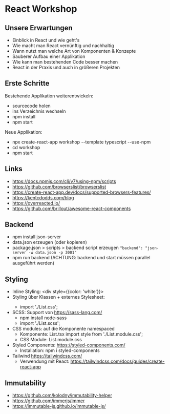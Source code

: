 # React Workshop

## Unsere Erwartungen

- Einblick in React und wie geht's
- Wie macht man React vernünftig und nachhaltig
- Wann nutzt man welche Art von Komponenten & Konzepte
- Sauberer Aufbau einer Applikation
- Wie kann man bestehenden Code besser machen
- React in der Praxis und auch in größeren Projekten

## Erste Schritte

Bestehende Applikation weiterentwickeln:

- sourcecode holen
- ins Verzeichnis wechseln
- npm install
- npm start

Neue Applikation:

- npx create-react-app workshop --template typescript --use-npm
- cd workshop
- npm start

## Links

- https://docs.npmjs.com/cli/v7/using-npm/scripts
- https://github.com/browserslist/browserslist
- https://create-react-app.dev/docs/supported-browsers-features/
- https://kentcdodds.com/blog
- https://overreacted.io/
- https://github.com/brillout/awesome-react-components

## Backend

- npm install json-server
- data.json erzeugen (oder kopieren)
- package.json > scripts > backend script erzeugen
  `"backend": "json-server -w data.json -p 3001"`
- npm run backend (ACHTUNG: backend und start müssen parallel ausgeführt werden)

## Styling

- Inline Styling: <div style={{color: 'white'}}>
- Styling über Klassen + externes Stylesheet: <div className="foo">
  - import './List.css';
- SCSS: Support von https://sass-lang.com/
  - npm install node-sass
  - import './List.scss';
- CSS modules: auf die Komponente namespaced
  - Komponente: List.tsx
    import style from './List.module.css';
    <div className={style.foo}>
  - CSS Module: List.module.css
- Styled Components: https://styled-components.com/
  - Installation: npm i styled-components
- Tailwind https://tailwindcss.com/
  - Verwendung mit React: https://tailwindcss.com/docs/guides/create-react-app

## Immutability

- https://github.com/kolodny/immutability-helper
- https://github.com/immerjs/immer
- https://immutable-js.github.io/immutable-js/
